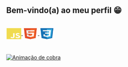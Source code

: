 ## Bem-vindo(a) ao meu perfil 😁

 <div>
   <a href="https://github.com/DEVRENANVALENTIM
">


</div>
<div style="display: inline_block"><br>
  <img align="center" alt="Js" height="30" width="40" src="https://raw.githubusercontent.com/devicons/devicon/master/icons/javascript/javascript-plain.svg ">
  <img align="center" alt="HTML" height="30" width="40" src="https://raw.githubusercontent.com/devicons/devicon/master/icons/html5/html5-original.svg ">
  <img align="center" alt="CSS" height="30" width="40" src="https://raw.githubusercontent.com/devicons/devicon/master/icons/css3/css3-original.svg ">
</div>
 
 <br>
 
  ### 
 
<div>
  
 
  ![Animação de cobra](https://github.com/devemdobro/devemdobro/blob/output/github-contribution-grid-snake.svg)

</div>
